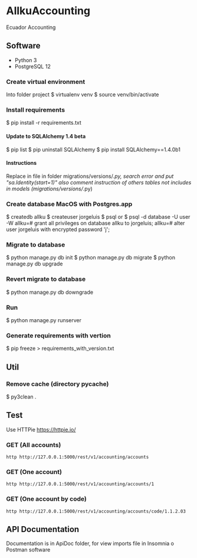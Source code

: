 # AllkuAccounting
Ecuador Accounting

## Software
* Python 3
* PostgreSQL 12

### Create virtual environment
Into folder project
$ virtualenv venv
$ source venv/bin/activate

### Install requirements
$ pip install -r requirements.txt
#### Update to SQLAlchemy 1.4 beta 
$ pip list
$ pip uninstall SQLAlchemy
$ pip install SQLAlchemy==1.4.0b1
#### Instructions
Replace in file in folder migrations/versions/*.py, search error 
and put "sa.Identity(start=1)"
also comment instruction of others tables not includes in models
(migrations/versions/*.py)

### Create database MacOS with Postgres.app
$ createdb allku
$ createuser jorgeluis
$ psql
or
$ psql -d database -U user -W
allku=# grant all privileges on database allku to jorgeluis;
allku=# alter user jorgeluis with encrypted password 'j';

### Migrate to database
$ python manage.py db init
$ python manage.py db migrate
$ python manage.py db upgrade

### Revert migrate to database 
$ python manage.py db downgrade

### Run
$ python manage.py runserver

### Generate requirements with vertion
$ pip freeze > requirements_with_version.txt

## Util
### Remove cache (directory __pycache__)
$ py3clean .

## Test
Use HTTPie
https://httpie.io/

### GET (All accounts)
```console
http http://127.0.0.1:5000/rest/v1/accounting/accounts
```
### GET (One account)
```console
http http://127.0.0.1:5000/rest/v1/accounting/accounts/1
```
### GET (One account by code)
```console
http http://127.0.0.1:5000/rest/v1/accounting/accounts/code/1.1.2.03
```
## API Documentation
Documentation is in ApiDoc folder, for view imports file in Insomnia o Postman software
